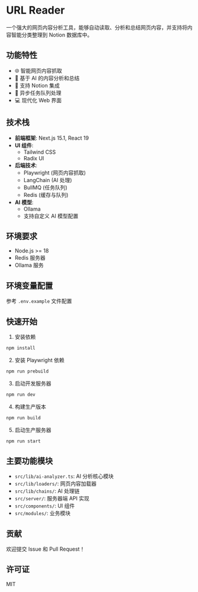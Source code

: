 # URL Reader

一个强大的网页内容分析工具，能够自动读取、分析和总结网页内容，并支持将内容智能分类整理到 Notion 数据库中。

## 功能特性

- 🌐 智能网页内容抓取
- 🤖 基于 AI 的内容分析和总结
- 📝 支持 Notion 集成
- 🚀 异步任务队列处理
- 💻 现代化 Web 界面

## 技术栈

- **前端框架**: Next.js 15.1, React 19
- **UI 组件**:
  - Tailwind CSS
  - Radix UI
- **后端技术**:
  - Playwright (网页内容抓取)
  - LangChain (AI 处理)
  - BullMQ (任务队列)
  - Redis (缓存与队列)
- **AI 模型**:
  - Ollama
  - 支持自定义 AI 模型配置

## 环境要求

- Node.js >= 18
- Redis 服务器
- Ollama 服务

## 环境变量配置

参考 `.env.example` 文件配置

## 快速开始

1. 安装依赖

```bash
npm install
```

2. 安装 Playwright 依赖

```bash
npm run prebuild
```

3. 启动开发服务器

```bash
npm run dev
```

4. 构建生产版本

```bash
npm run build
```

5. 启动生产服务器

```bash
npm run start
```

## 主要功能模块

- `src/lib/ai-analyzer.ts`: AI 分析核心模块
- `src/lib/loaders/`: 网页内容加载器
- `src/lib/chains/`: AI 处理链
- `src/server/`: 服务器端 API 实现
- `src/components/`: UI 组件
- `src/modules/`: 业务模块

## 贡献

欢迎提交 Issue 和 Pull Request！

## 许可证

MIT
